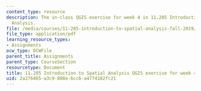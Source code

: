 ```yaml
---
content_type: resource
description: The in-class QGIS exercise for week 4 in 11.205 Introduction to Spatial
  Analysis.
file: /media/courses/11-205-introduction-to-spatial-analysis-fall-2019/2a276465a3c9808e6cc6a4774182fc21_11.205f19_week_4_qgis.pdf
file_type: application/pdf
learning_resource_types:
- Assignments
ocw_type: OCWFile
parent_title: Assignments
parent_type: CourseSection
resourcetype: Document
title: 11.205 Introduction to Spatial Analysis QGIS exercise for week 4
uid: 2a276465-a3c9-808e-6cc6-a4774182fc21
---
```

